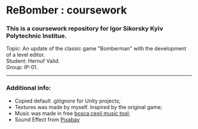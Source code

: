 # ReBomber : coursework

### This is a coursework repository for Igor Sikorsky Kyiv Polytechnic Institue.

Topic: An update of the classic game "Bomberman" with the development of a level editor.  
Student: Hernuf Valid.  
Group: IP-01.  

---

### Additional info:

- Copied default .gitignore for Unity projects;
- Textures was made by myself. Inspired by the original game;
- Music was made in free <a href="https://terrycavanagh.itch.io/bosca-ceoil">bosca ceoil music tool</a>;
- Sound Effect from <a href="https://pixabay.com/?utm_source=link-attribution&amp;utm_medium=referral&amp;utm_campaign=music&amp;utm_content=6225">Pixabay</a>
